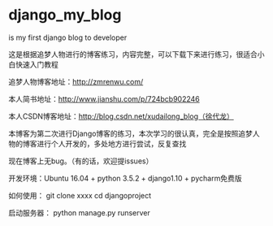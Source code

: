 # django_my_blog
is my first django blog to developer

这是根据追梦人物进行的博客练习，内容完整，可以下载下来进行练习，很适合小白快速入门教程

追梦人物博客地址：http://zmrenwu.com/

本人简书地址：http://www.jianshu.com/p/724bcb902246

本人CSDN博客地址：http://blog.csdn.net/xudailong_blog（徐代龙）

本博客为第二次进行Django博客的练习，本次学习的很认真，完全是按照追梦人物的博客进行个人开发的，多处地方进行尝试，反复查找

现在博客上无bug。（有的话，欢迎提issues）

开发环境：Ubuntu 16.04 +  python 3.5.2 + django1.10 + pycharm免费版

如何使用：
git clone xxxx
cd djangoproject

启动服务器： python manage.py runserver






